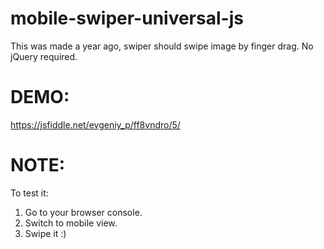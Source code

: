 # mobile-swiper-universal-js
This was made a year ago, swiper should swipe image by finger drag. No jQuery required.

# DEMO: 
https://jsfiddle.net/evgeniy_p/ff8vndro/5/

# NOTE: 
To test it:
1. Go to your browser console.
2. Switch to mobile view.
3. Swipe it :)
